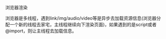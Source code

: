  浏览器渲染 

浏览器是多线程，遇到link/img/audio/video等是异步去加载资源信息(浏览器分配一个新的线程去家宅，主线程继续向下渲染页面)，如果遇到的是script或者@import，则让主线程去加载信息。